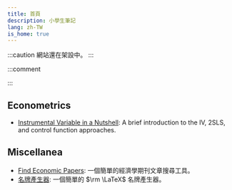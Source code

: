 ```yaml
---
title: 首頁
description: 小學生筆記
lang: zh-TW
is_home: true
---
```


:::caution
  網站還在架設中。
:::

:::comment
<script src="js/confucius-said.js"></script>
<div class="analects-header">
<div id="analects-chapter"></div>
<div class="analects-controls">
<btn onclick="previous_verse()" title="Previous verse"><i class="fa-solid fa-arrow-left"></i></btn> <btn onclick="next_verse()" title="Next verse"><i class="fa-solid fa-arrow-right"></i></btn> <btn onclick="confucius_said()" title="Random verse"><i class="fa-solid fa-arrow-rotate-right"></i></btn> <btn title="Jesse C. Chen is credited with creating this widget."><i class="fa-solid fa-circle-info"></i></btn>
</div>
</div>
<p id="analects-verse"></p>
:::

## Econometrics

- [Instrumental Variable in a Nutshell](posts/iv-nutshell.html): A brief introduction to the IV, 2SLS, and control function approaches.

## Miscellanea

- [Find Economic Papers](https://cccc0423.github.io/find-economic-papers/):
一個簡單的經濟學期刊文章搜尋工具。
- [名牌產生器](posts/name-tag.html): 一個簡單的 $\rm \LaTeX$ 名牌產生器。
